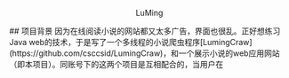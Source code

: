 <p align="center">LuMing</p>
## 项目背景  
因为在线阅读小说的网站都又太多广告，界面也很乱。正好想练习Java web的技术，于是写了一个多线程的小说爬虫程序[LumingCraw] (https://github.com/csccsid/LumingCraw)，和一个展示小说的web应用网站（即本项目）。同账号下的这两个项目是互相配合的，当用户在
